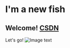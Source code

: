 # I'm a new fish 
## Welcome! [CSDN](https://blog.csdn.net/Flouxetine1?type=blog)
Let's go!
![Image text](https://raw.githubusercontent.com/Wjhao7010/learngit/main/image/%E8%B0%83%E5%8C%85%E9%AB%98%E6%89%8B.jpg)

